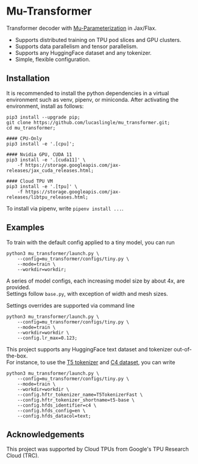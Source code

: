 # Mu-Transformer

Transformer decoder with [Mu-Parameterization](https://arxiv.org/abs/2203.03466) in Jax/Flax.

- Supports distributed training on TPU pod slices and GPU clusters. 
- Supports data parallelism and tensor parallelism.
- Supports any HuggingFace dataset and any tokenizer.
- Simple, flexible configuration.

## Installation

It is recommended to install the python dependencies in a virtual environment such as venv, pipenv, or miniconda. 
After activating the environment, install as follows:
```
pip3 install --upgrade pip;
git clone https://github.com/lucaslingle/mu_transformer.git;
cd mu_transformer;

#### CPU-Only
pip3 install -e '.[cpu]'; 

#### Nvidia GPU, CUDA 11
pip3 install -e '.[cuda11]' \
    -f https://storage.googleapis.com/jax-releases/jax_cuda_releases.html;

#### Cloud TPU VM
pip3 install -e '.[tpu]' \
    -f https://storage.googleapis.com/jax-releases/libtpu_releases.html;
```
To install via pipenv, write ```pipenv install ...```. 

## Examples

To train with the default config applied to a tiny model, you can run
```
python3 mu_transformer/launch.py \
    --config=mu_transformer/configs/tiny.py \
    --mode=train \
    --workdir=workdir;
```
A series of model configs, each increasing model size by about 4x, are provided.  
Settings follow ```base.py```, with exception of width and mesh sizes. 

Settings overrides are supported via command line
```
python3 mu_transformer/launch.py \
    --config=mu_transformer/configs/tiny.py \
    --mode=train \
    --workdir=workdir \
    --config.lr_max=0.123;
```

This project supports any HuggingFace text dataset and tokenizer out-of-the-box.  
For instance, to use the [T5 tokenizer](https://huggingface.co/docs/transformers/model_doc/t5#transformers.T5TokenizerFast) and [C4 dataset](https://huggingface.co/datasets/c4), you can write
```
python3 mu_transformer/launch.py \
    --config=mu_transformer/configs/tiny.py \
    --mode=train \
    --workdir=workdir \
    --config.hftr_tokenizer_name=T5TokenizerFast \
    --config.hftr_tokenizer_shortname=t5-base \
    --config.hfds_identifier=c4 \
    --config.hfds_config=en \
    --config.hfds_datacol=text;
```

## Acknowledgements

This project was supported by Cloud TPUs from Google's TPU Research Cloud (TRC).
